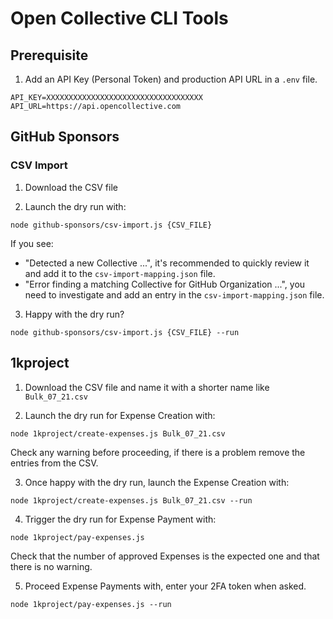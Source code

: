 # Open Collective CLI Tools

## Prerequisite

1. Add an API Key (Personal Token) and production API URL in a `.env` file.

```
API_KEY=XXXXXXXXXXXXXXXXXXXXXXXXXXXXXXXXXXX
API_URL=https://api.opencollective.com
```

## GitHub Sponsors

### CSV Import

1. Download the CSV file

2. Launch the dry run with:

`node github-sponsors/csv-import.js {CSV_FILE}`

If you see:

- "Detected a new Collective ...", it's recommended to quickly review it and add it to the `csv-import-mapping.json` file.
- "Error finding a matching Collective for GitHub Organization ...", you need to investigate and add an entry in the `csv-import-mapping.json` file.

3. Happy with the dry run?

`node github-sponsors/csv-import.js {CSV_FILE} --run`

## 1kproject

1. Download the CSV file and name it with a shorter name like `Bulk_07_21.csv`

2. Launch the dry run for Expense Creation with:

`node 1kproject/create-expenses.js Bulk_07_21.csv`

Check any warning before proceeding, if there is a problem remove the entries from the CSV.

3. Once happy with the dry run, launch the Expense Creation with:

`node 1kproject/create-expenses.js Bulk_07_21.csv --run`

4. Trigger the dry run for Expense Payment with:

`node 1kproject/pay-expenses.js`

Check that the number of approved Expenses is the expected one and that there is no warning.

5. Proceed Expense Payments with, enter your 2FA token when asked.

`node 1kproject/pay-expenses.js --run`
